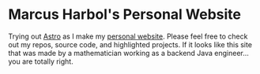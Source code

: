# Marcus Harbol's Personal Website
Trying out [Astro](https://astro.build/) as I make my [personal website](https://mharbol.github.io/).
Please feel free to check out my repos, source code, and highlighted projects.
If it looks like this site that was made by a mathematician working as a backend Java engineer... you are totally right.
